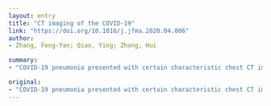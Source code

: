 ```yaml
---
layout: entry
title: "CT imaging of the COVID-19"
link: "https://doi.org/10.1016/j.jfma.2020.04.006"
author:
- Zhang, Feng-Yan; Qiao, Ying; Zhang, Hui

summary:
- "COVID-19 pneumonia presented with certain characteristic chest CT imaging features. All the other four cases had certain characteristics, including ground-glass opacity (GGO), consolidation and atoll sign. The lesions were mainly distributed in the peripheral portion of lung. This report presents chest CT findings from five patients with the disease. It is hoped that the findings will help the radiologist in the early detection and diagnosis of this emerging global health emergency."

original:
- "COVID-19 pneumonia presented with certain characteristic chest CT imaging features, which are helpful to the radiologist in the early detection and diagnosis of this emerging global health emergency. In this report, we present chest CT findings from five patients with COVID-19. Except for one case with normal lung appearance, all the other four cases had certain characteristics, including ground-glass opacity (GGO), consolidation and atoll sign. The lesions were mainly distributed in the peripheral portion of lung."
---
```


